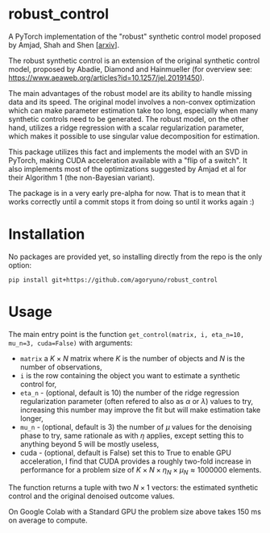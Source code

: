 # robust_control

A PyTorch implementation of the "robust" synthetic control model proposed by Amjad, Shah and Shen \[[arxiv](https://arxiv.org/abs/1711.06940)\].

The robust synthetic control is an extension of the original synthetic control model, proposed by Abadie, Diamond and Hainmueller (for overview see:
https://www.aeaweb.org/articles?id=10.1257/jel.20191450).

The main advantages of the robust model are its ability to handle missing data and its speed. The original model involves a
non-convex optimization which can make parameter estimation take too long, especially when many synthetic controls need to be generated. The robust model,
on the other hand, utilizes a ridge regression with a scalar regularization parameter, which makes it possible to use singular value decomposition for
estimation.

This package utilizes this fact and implements the model with an SVD in PyTorch, making CUDA acceleration available with a "flip of a switch". It also
implements most of the optimizations suggested by Amjad et al for their Algorithm 1 (the non-Bayesian variant).

The package is in a very early pre-alpha for now. That is to mean that it works correctly until a commit stops it from doing so until it works
again :)

# Installation

No packages are provided yet, so installing directly from the repo is the only option:

`pip install git+https://github.com/agoryuno/robust_control`

# Usage

The main entry point is the function `get_control(matrix, i, eta_n=10, mu_n=3, cuda=False)` with arguments:

- `matrix` a $K \times N$ matrix where $K$ is the number of objects and $N$ is the number of observations,
- `i` is the row containing the object you want to estimate a synthetic control for,
- `eta_n` - (optional, default is 10) the number of the ridge regression regularization parameter (often refered to also as $\alpha$ or $\lambda$) values to try, increasing this number may improve the fit but will make estimation take longer,
- `mu_n` - (optional, default is 3) the number of $\mu$ values for the denoising phase to try, same rationale as with $\eta$ applies, except setting this to anything beyond 5 will be mostly useless,
- cuda - (optional, default is False) set this to True to enable GPU acceleration, I find that CUDA provides a roughly two-fold increase in performance for a problem size of $K \times N \times \eta_N \times \mu_N \approx 1 000 000$ elements.

The function returns a tuple with two $N \times 1$ vectors: the estimated synthetic control and the original denoised outcome values.

On Google Colab with a Standard GPU the problem size above takes 150 ms on average to compute.
